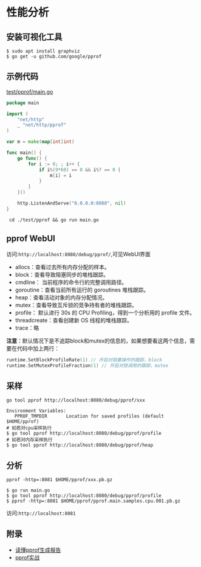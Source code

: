 # 性能分析
## 安装可视化工具
```
$ sudo apt install graphviz
$ go get -u github.com/google/pprof
```
## 示例代码    
[test/pprof/main.go](./test/pprof/main.go)
```go
package main

import (
    "net/http"
    _ "net/http/pprof"
)

var m = make(map[int]int)

func main() {
    go func() {
        for i := 0; ; i++ {
            if i%(9*60) == 0 && i%7 == 0 {
                m[i] = i
            }
        }
    }()

    http.ListenAndServe("0.0.0.0:8080", nil)
}
```
```  cd ./test/pprof && go run main.go  ```

## pprof WebUI
访问:``` http://localhost:8080/debug/pprof/ ```,可见WebUI界面

- allocs：查看过去所有内存分配的样本。
- block：查看导致阻塞同步的堆栈跟踪。
- cmdline： 当前程序的命令行的完整调用路径。
- goroutine：查看当前所有运行的 goroutines 堆栈跟踪。
- heap：查看活动对象的内存分配情况。
- mutex：查看导致互斥锁的竞争持有者的堆栈跟踪。
- profile： 默认进行 30s 的 CPU Profiling，得到一个分析用的 profile 文件。
- threadcreate：查看创建新 OS 线程的堆栈跟踪。
- trace：略  

**注意**：默认情况下是不追踪block和mutex的信息的，如果想要看这两个信息，需要在代码中加上两行：
```go
runtime.SetBlockProfileRate(1) // 开启对阻塞操作的跟踪，block  
runtime.SetMutexProfileFraction(1) // 开启对锁调用的跟踪，mutex
```

## 采样
 ``` go tool pprof http://localhost:8080/debug/pprof/xxx ```
```
Environment Variables:
   PPROF_TMPDIR       Location for saved profiles (default $HOME/pprof)
# 如若对cpu采样执行
$ go tool pprof http://localhost:8080/debug/pprof/profile
# 如若对内存采样执行
$ go tool pprof http://localhost:8080/debug/pprof/heap
```

## 分析
``` pprof -http=:8081 $HOME/pprof/xxx.pb.gz ```
```
$ go run main.go
$ go tool pprof http://localhost:8080/debug/pprof/profile
$ pprof -http=:8081 $HOME/pprof/pprof.main.samples.cpu.001.pb.gz
```
访问:``` http://localhost:8081 ```

## 附录
- [读懂pprof生成报告](https://zhuanlan.zhihu.com/p/376191268)
- [pprof实战](https://blog.wolfogre.com/posts/go-ppof-practice/#%E6%8E%92%E6%9F%A5%E9%A2%91%E7%B9%81%E5%86%85%E5%AD%98%E5%9B%9E%E6%94%B6)
